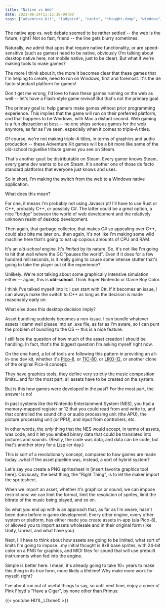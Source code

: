 ```yaml
---
title: "Native vs Web"
date: 2021-06-24T11:15:38-04:00
tags: ["adventure-kit", "ladybird", "rants", "thought-dump", "windows", "gamedev"]
---
```


The native app vs. web debate seemed to be rather settled -- the web is the future, right? Not so fast, friend -- the line gets blurry sometimes.

Naturally, we admit that apps that require native functionality, or are speed-sensitive (such as games) need to be native, obviously (I'm talking about desktop native here, not mobile native, just to be clear). But what if we're making tools to make games?

The more I think about it, the more it becomes clear that these games that I'm helping to create, need to run on Windows, first and foremost. It's the de facto standard platform for games!

Don't get me wrong, I'd love to have these games running on the web as well -- let's have a Flash-style game revival! But that's not the primary goal.

The primary goal is: help gamers make games without prior programming experience. This implies that the game will run on their preferred platform, and that happens to be Windows, with Mac a distant second. Web gaming is a fun distraction at best -- no one ships serious games for the web anymore, as far as I've seen, especially when it comes to triple-A titles.

Of course, we're not making triple-A titles, in terms of graphics and audio production -- these Adventure Kit games will be a bit more like some of the old-school roguelike tribute games you see on Steam.

That's another goal: be distributable on Steam. Every gamer knows Steam, every game dev wants to be _on_ Steam. It's another one of those de facto standard platforms that everyone just knows and uses.

So in short, I'm making the switch from the web to a Windows native application.

What does this mean?

For one, it means I'm probably not using Javascript! I'll have to use Rust or C++, probably C++, or possibly C#. The latter could be a great option, a nice "bridge" between the world of web development and the relatively unknown realm of desktop development.

Then again, that garbage collector, that makes C# so appealing over C++, could also bite me later on...then again, it's not like I'm making some wild machine here that's going to eat up copious amounts of CPU and RAM.

It's an _old-school_ engine. It's _limited_ by its nature. So, it's not like I'm going to hit that wall where the GC "pauses the world". Even if it does for a few hundred milliseconds, is it really going to cause some intense stutter that's going to take the player out of the experience?

Unlikely. We're not talking about some graphically intensive simulation either -- again, this is **old-school**. Think Super Nintendo or Game Boy Color.

I think I've talked myself into it: I can start with C#. If it becomes an issue, I can always make the switch to C++ as long as the decision is made reasonably early on.

What else does this desktop decision imply?

Asset bundling suddenly becomes a non-issue. I can bundle whatever assets I damn well please into an .exe file, as far as I'm aware, so I can punt the problem of bundling to the OS -- this is a nice feature.

I still face the question of how much of the asset creation I should be handling. In fact, that's the biggest question I'm asking myself right now.

On the one hand, a lot of tools are following this pattern in providing an all-in-one dev kit, whether it's [Pico-8](https://www.lexaloffle.com/pico-8.php), or [TIC-80](https://tic80.com/), or [LIKO-12](https://liko-12.github.io/#/), or another clone of the original Pico-8 concept.

They have graphics tools, they define very strictly the music composition limits...and for the most part, all assets have to be created on the system.

But is this how games were developed in the past? For the most part, the answer is no!

In past systems like the Nintendo Entertainment System (NES), you had a memory-mapped register or 12 that you could read from and write to, and that controlled the sound chip or audio processing unit (the APU), the picture processing unit (or PPU), and input from controllers, etc.

In other words, the _only_ thing that the NES would accept, in terms of assets, was code, and it let you embed binary data that could be translated into pictures and sounds. (Really, the code was data, and data can be code, but that's another story for a [Lisp](https://racket-lang.org/)-ier day.)

This is sort of a revolutionary concept, compared to how games are made today...what if the asset pipeline was, instead, a sort of hybrid system?

Let's say you create a PNG spritesheet in \[insert favorite graphics tool here\]. Obviously, the best thing, the "Right Thing", is to let the maker import the spritesheet.

When we import an asset, whether it's graphics or sound, we can impose restrictions: we can limit the format, limit the resolution of sprites, limit the bitrate of the music being played, and so on.

So what you end up with is an approach that, as far as I'm aware, hasn't been done before in game development. Every other engine, every other system or platform, has either made you create assets in-app (ala Pico-8), or allowed you to import assets wholesale and in their original form (like Unity, Unreal, and what have you).

Next, I'll have to think about how assets are going to be limited, what sort of limits I'm going to impose...my initial thought is 8x8 base sprites, with 24-bit color on a PNG for graphics, and MIDI files for sound that will use prebuilt instruments when fed into the engine.

Simple is better here. I mean, it's already going to take 10+ years to make this thing in its true form, more likely a lifetime! Why make more work for myself, right?

I've about run out of useful things to say, so until next time, enjoy a cover of Pink Floyd's "Have a Cigar", by none other than Primus:

{{< youtube HD1L_LOxme0 >}}
